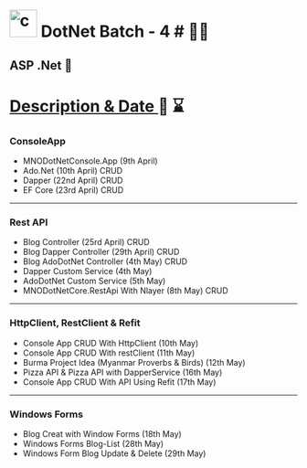 # <img width="48" height="48" src="https://img.icons8.com/nolan/64/c-sharp-logo.png" alt="c-sharp-logo"/> DotNet Batch - 4 # 👨‍💻
## ASP .Net 🚀 

<h1><u>Description & Date </u>📅 ⌛</h1>

### ConsoleApp
- MNODotNetConsole.App (9th April)
- Ado.Net (10th April) CRUD
- Dapper (22nd April) CRUD
- EF Core (23rd April) CRUD
--------------------------------------------------------
### Rest API
- Blog Controller (25rd April) CRUD
- Blog Dapper Controller (29th April) CRUD
- Blog AdoDotNet Controller (4th May) CRUD
- Dapper Custom Service (4th May)
- AdoDotNet Custom Service (5th May)
- MNODotNetCore.RestApi With Nlayer (8th May) CRUD
--------------------------------------------------------
### HttpClient, RestClient & Refit
- Console App CRUD With HttpClient (10th May)
- Console App CRUD With restClient (11th May)
- Burma Project Idea (Myanmar Proverbs & Birds) (12th May)
- Pizza API & Pizza API with DapperService (16th May)
- Console App CRUD With API Using Refit (17th May)
----------------------------------------------------------
### Windows Forms
- Blog Creat with Window Forms (18th May)
- Windows Forms Blog-List (28th May)
- Windows Form Blog Update & Delete (29th May)
